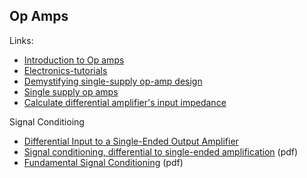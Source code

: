 ## Op Amps

Links:

- [Introduction to Op amps](http://www.learnabout-electronics.org/Amplifiers/amplifiers60.php)
- [Electronics-tutorials](https://www.electronics-tutorials.ws/category/opamp)
- [Demystifying single-supply op-amp design](https://www.edn.com/design/analog/4347861/Demystifying-single-supply-op-amp-design)
- [Single supply op amps](http://www.swarthmore.edu/NatSci/echeeve1/Ref/SingleSupply/SingleSupply.html)
- [Calculate differential amplifier's input impedance](https://electronics.stackexchange.com/questions/191487/calculate-differential-amplifiers-input-impedance)

Signal Conditioing

- [Differential Input to a Single-Ended Output Amplifier](https://www.analog.com/en/analog-dialogue/raqs/raq-issue-145.html)
- [Signal conditioning, differential to single-ended amplification](pdfs/AN4586-Signal-conditioning-differential-to-single-ended-amplification.pdf) (pdf)
- [Fundamental Signal Conditioning](pdfs/Fundamental-Signal-Conditioning.pdf) (pdf)


